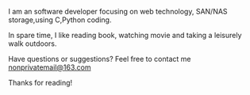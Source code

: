 ﻿I am an software developer focusing on web technology, SAN/NAS storage,using C,Python coding.

In spare time, I like reading book, watching movie and taking a leisurely walk outdoors.

Have questions or suggestions? Feel free to contact me nonprivatemail@163.com

Thanks for reading!
